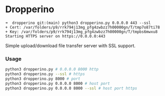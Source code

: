 # Dropperino
```
➜  dropperino git:(main) python3 dropperino.py 0.0.0.0 443 --ssl
+ Cert: /var/folders/p9/rrk794j13mg_pfg4zwbzz7h00000gn/T/tmp7o87ti78
+ Key: /var/folders/p9/rrk794j13mg_pfg4zwbzz7h00000gn/T/tmpbs6mwxu8
Starting HTTPS server on https://0.0.0.0:443
```

Simple upload/download file transfer server with SSL support.

### Usage 
```bash
python3 dropperino.py # 0.0.0.0 8000 http
python3 dropperino.py --ssl # https
python3 dropperino.py 8000 # port 
python3 dropperino.py 0.0.0.0 8000 # host port
python3 dropperino.py 0.0.0.0 8000 --ssl # host port https
```